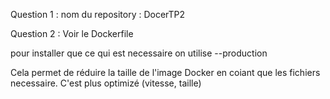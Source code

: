 Question 1 :
nom du repository : DocerTP2

Question 2 :
Voir le Dockerfile


pour installer que ce qui est necessaire on utilise --production

Cela permet de réduire la taille de l'image Docker en coiant que les fichiers necessaire.
C'est plus optimizé (vitesse, taille)

